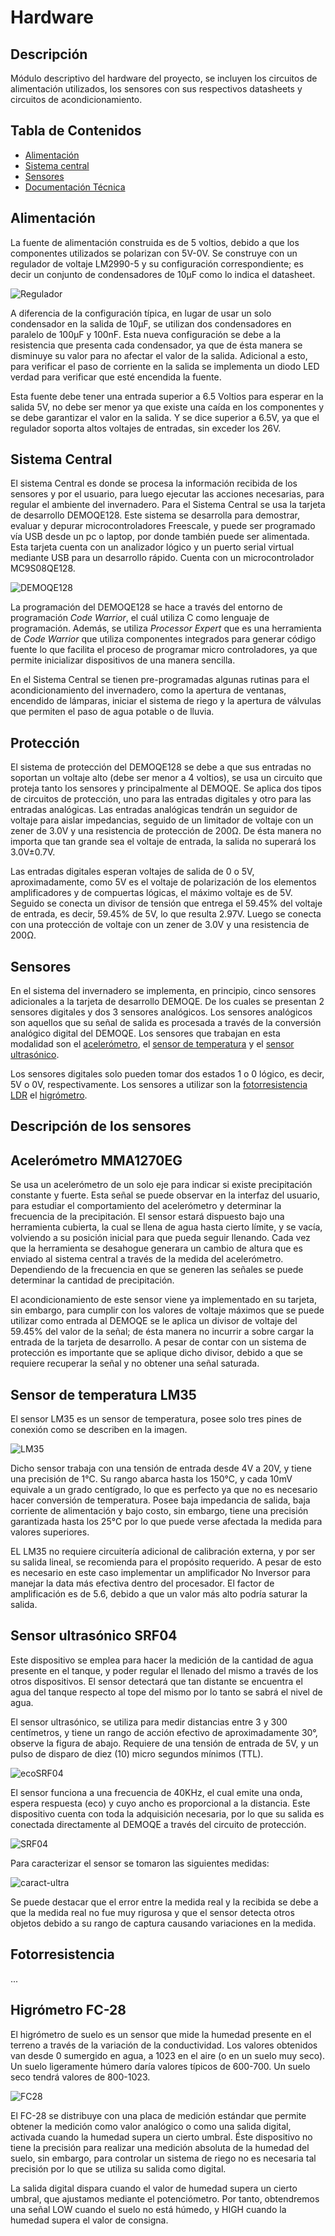 # Hardware

## Descripción

Módulo descriptivo del hardware del proyecto, se incluyen los circuitos de alimentación utilizados, los sensores con sus respectivos datasheets  y circuitos de acondicionamiento.

## Tabla de Contenidos
- [Alimentación](#alimentación)
- [Sistema central](#sistema-central)
- [Sensores](#sensores)
- [Documentación Técnica](#documentación-técnica)

## Alimentación

La fuente de alimentación construida es de 5 voltios, debido a que los componentes utilizados se polarizan con 5V-0V. Se construye con un regulador de voltaje LM2990-5 y su configuración correspondiente; es decir un conjunto de condensadores de 10µF como lo indica el datasheet.

![Regulador](https://github.com/geraldinebc/greenhouse_project/blob/master/Hardware/Regulador.png)

A diferencia de la configuración típica, en lugar de usar un solo condensador en la salida de 10µF, se utilizan dos condensadores en paralelo de 100µF y 100nF. Esta nueva configuración se debe a la resistencia que presenta cada condensador, ya que de ésta manera se disminuye su valor para no afectar el valor de la salida. Adicional a esto, para verificar el paso de corriente en la salida se implementa un diodo LED verdad para verificar que esté encendida la fuente.

Esta fuente debe tener una entrada superior a 6.5 Voltios para esperar en la salida 5V, no debe ser menor ya que existe una caída en los componentes y se debe garantizar el valor en la salida. Y se dice superior a 6.5V, ya que el regulador soporta altos voltajes de entradas, sin exceder los 26V.

## Sistema Central

El sistema Central es donde se procesa la información recibida de los sensores y por el usuario, para luego ejecutar las acciones necesarias, para regular el ambiente del invernadero. Para el Sistema Central se usa la tarjeta de desarrollo DEMOQE128. Este sistema se desarrolla para demostrar, evaluar y depurar microcontroladores Freescale, y puede ser programado vía USB desde un pc o laptop, por donde también puede ser alimentada. Esta tarjeta cuenta con un analizador lógico y un puerto serial virtual mediante USB para un desarrollo rápido. Cuenta con un microcontrolador MC9S08QE128.

![DEMOQE128](https://github.com/geraldinebc/greenhouse_project/blob/master/Hardware/DEMOQE128.png)

La programación del DEMOQE128 se hace a través del entorno de programación *Code Warrior*, el cuál utiliza C como lenguaje de programación. Además, se utiliza *Processor Expert* que es una herramienta de *Code Warrior* que utiliza componentes integrados para generar código fuente lo que facilita el proceso de programar micro controladores, ya que permite inicializar dispositivos de una manera sencilla.

En el Sistema Central se tienen pre-programadas algunas rutinas para el acondicionamiento del invernadero, como la apertura de ventanas, encendido de lámparas, iniciar el sistema de riego y la apertura de válvulas que permiten el paso de agua potable o de lluvia. 

## Protección

El sistema de protección del DEMOQE128 se debe a que sus entradas no soportan un voltaje alto (debe ser menor a 4 voltios), se usa un circuito que proteja tanto los sensores y principalmente al DEMOQE. Se aplica dos tipos de circuitos de protección, uno para las entradas digitales y otro para las entradas analógicas.
Las entradas analógicas tendrán un seguidor de voltaje para aislar impedancias, seguido de un limitador de voltaje con un zener de 3.0V y una resistencia de protección de 200Ω. De ésta manera no importa que tan grande sea el voltaje de entrada, la salida no superará los 3.0V±0.7V. 

Las entradas digitales esperan voltajes de salida de 0 o 5V, aproximadamente, como 5V es el voltaje de polarización de los elementos amplificadores y de compuertas lógicas, el máximo voltaje es de 5V. Seguido se conecta un divisor de tensión que entrega el 59.45% del voltaje de entrada, es decir, 59.45% de 5V, lo que resulta 2.97V. Luego se conecta con una protección de voltaje con un zener de 3.0V y una resistencia de 200Ω.

## Sensores

En el sistema del invernadero se implementa, en principio, cinco sensores adicionales a la tarjeta de desarrollo DEMOQE. De los cuales se presentan 2 sensores digitales y dos 3 sensores analógicos. Los sensores analógicos son aquellos que su señal de salida es procesada a través de la conversión analógico digital del DEMOQE. Los sensores que trabajan en esta modalidad son el [acelerómetro](#acelerómetro-mma1270eg), el [sensor de temperatura](#sensor-de-temperatura-lm35) y el [sensor ultrasónico](#sensor-ultrasónico-srf04).

Los sensores digitales solo pueden tomar dos estados 1 o 0 lógico, es decir, 5V o 0V, respectivamente. Los sensores a utilizar son la [fotorresistencia LDR](#fotorresistencia) el [higrómetro](#higrómetro-fc-28).
## Descripción de los sensores

## Acelerómetro MMA1270EG

Se usa un acelerómetro de un solo eje para indicar si existe precipitación constante y fuerte. Esta señal se puede observar en la interfaz del usuario, para estudiar el comportamiento del acelerómetro y determinar la frecuencia de la precipitación. El sensor estará dispuesto bajo una herramienta cubierta, la cual se llena de agua hasta cierto límite, y se vacía, volviendo a su posición inicial para que pueda seguir llenando. Cada vez que la herramienta se desahogue generara un cambio de altura que es enviado al sistema central a través de la medida del acelerómetro. Dependiendo de la frecuencia en que se generen las señales se puede determinar la cantidad de precipitación.

El acondicionamiento de este sensor viene ya implementado en su tarjeta, sin embargo, para cumplir con los valores de voltaje máximos que se puede utilizar como entrada al DEMOQE se le aplica un divisor de voltaje del 59.45% del valor de la señal; de ésta manera no incurrir a sobre cargar la entrada de la tarjeta de desarrollo. A pesar de contar con un sistema de protección es importante que se aplique dicho divisor, debido a que se requiere recuperar la señal y no obtener una señal saturada.


## Sensor de temperatura LM35

El sensor LM35 es un sensor de temperatura, posee solo tres pines de conexión como se describen en la imagen. 

![LM35](https://github.com/geraldinebc/greenhouse_project/blob/master/Hardware/LM35.png)

Dicho sensor trabaja con una tensión de entrada desde 4V a 20V, y tiene una precisión de 1°C. Su rango abarca hasta los 150°C, y cada 10mV equivale a un grado centígrado, lo que es perfecto ya que no es necesario hacer conversión de temperatura. Posee baja impedancia de salida, baja corriente de alimentación y bajo costo, sin embargo, tiene una precisión garantizada hasta los 25°C por lo que puede verse afectada la medida para valores superiores.

EL LM35 no requiere circuitería adicional de calibración externa, y por ser su salida lineal, se recomienda para el propósito requerido. A pesar de esto es necesario en este caso implementar un amplificador No Inversor para manejar la data más efectiva dentro del procesador. El factor de amplificación es de 5.6, debido a que un valor más alto podría saturar la salida.


## Sensor ultrasónico SRF04

Este dispositivo se emplea para hacer la medición de la cantidad de agua presente en el tanque, y poder regular el llenado del mismo a través de los otros dispositivos. El sensor detectará que tan distante se encuentra el agua del tanque respecto al tope del mismo por lo tanto se sabrá el nivel de agua.

El sensor ultrasónico, se utiliza para medir distancias entre 3 y 300 centímetros, y tiene un rango de acción efectivo de aproximadamente 30°, observe la figura de abajo. Requiere de una tensión de entrada de 5V, y un pulso de disparo de diez (10) micro segundos mínimos (TTL). 

![ecoSRF04](https://github.com/geraldinebc/greenhouse_project/blob/master/Hardware/ecoSRF04.png)

El sensor funciona a una frecuencia de 40KHz, el cual emite una onda, espera respuesta (eco) y cuyo ancho es proporcional a la distancia. Este dispositivo cuenta con toda la adquisición necesaria, por lo que su salida es conectada directamente al DEMOQE a través del circuito de protección.

![SRF04](https://github.com/geraldinebc/greenhouse_project/blob/master/Hardware/SRF04.png)

Para caracterizar el sensor se tomaron las siguientes medidas:

![caract-ultra](https://github.com/geraldinebc/greenhouse_project/blob/master/Hardware/caract-ultra.png)

Se puede destacar que el error entre la medida real y la recibida se debe a que la medida real no fue muy rigurosa y que el sensor detecta otros objetos debido a su rango de captura causando variaciones en la medida.


## Fotorresistencia

...


## Higrómetro FC-28

El higrómetro de suelo es un sensor que mide la humedad presente en el terreno a través de la variación de la conductividad. Los valores obtenidos van desde 0 sumergido en agua, a 1023 en el aire (o en un suelo muy seco). Un suelo ligeramente húmero daría valores típicos de 600-700. Un suelo seco tendrá valores de 800-1023.

![FC28](https://github.com/geraldinebc/greenhouse_project/blob/master/Hardware/FC28.png)

El FC-28 se distribuye con una placa de medición estándar que permite obtener la medición como valor analógico o como una salida digital, activada cuando la humedad supera un cierto umbral. Éste dispositivo no tiene la precisión para realizar una medición absoluta de la humedad del suelo, sin embargo, para controlar un sistema de riego no es necesaria tal precisión por lo que se utiliza su salida como digital.

La salida digital dispara cuando el valor de humedad supera un cierto umbral, que ajustamos mediante el potenciómetro. Por tanto, obtendremos una señal LOW cuando el suelo no está húmedo, y HIGH cuando la humedad supera el valor de consigna.

